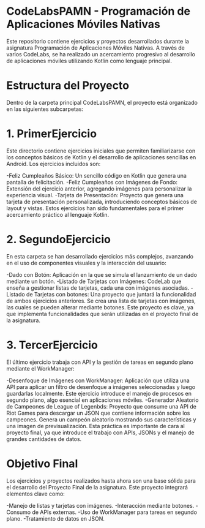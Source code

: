 # **CodeLabsPAMN - Programación de Aplicaciones Móviles Nativas**

Este repositorio contiene ejercicios y proyectos desarrollados durante la asignatura Programación de Aplicaciones Móviles Nativas. A través de varios CodeLabs, se ha realizado un acercamiento progresivo al desarrollo de aplicaciones móviles utilizando Kotlin como lenguaje principal.

# **Estructura del Proyecto**
Dentro de la carpeta principal CodeLabsPAMN, el proyecto está organizado en las siguientes subcarpetas:

# **1. PrimerEjercicio**
Este directorio contiene ejercicios iniciales que permiten familiarizarse con los conceptos básicos de Kotlin y el desarrollo de aplicaciones sencillas en Android. Los ejercicios incluidos son:

-Feliz Cumpleaños Básico: Un sencillo código en Kotlin que genera una pantalla de felicitación.
-Feliz Cumpleaños con Imágenes de Fondo: Extensión del ejercicio anterior, agregando imágenes para personalizar la experiencia visual.
-Tarjeta de Presentación: Proyecto que genera una tarjeta de presentación personalizada, introduciendo conceptos básicos de layout y vistas.
Estos ejercicios han sido fundamentales para el primer acercamiento práctico al lenguaje Kotlin.

# **2. SegundoEjercicio**
En esta carpeta se han desarrollado ejercicios más complejos, avanzando en el uso de componentes visuales y la interacción del usuario:

-Dado con Botón: Aplicación en la que se simula el lanzamiento de un dado mediante un botón.
-Listado de Tarjetas con Imágenes: CodeLab que enseña a gestionar listas de tarjetas, cada una con imágenes asociadas.
-Listado de Tarjetas con botones: Una proyecto que juntará la funcionalidad de ambos ejercicios anteriores. Se crea una lista de tarjetas con imágenes, las cuales se pueden alterar mediante botones. Este proyecto es clave, ya que implementa funcionalidades que serán utilizadas en el proyecto final de la asignatura.

# **3. TercerEjercicio**
El último ejercicio trabaja con API y la gestión de tareas en segundo plano mediante el WorkManager:

-Desenfoque de Imágenes con WorkManager: Aplicación que utiliza una API para aplicar un filtro de desenfoque a imágenes seleccionadas y luego guardarlas localmente. Este ejercicio introduce el manejo de procesos en segundo plano, algo esencial en aplicaciones móviles.
-Generador Aleatorio de Campeones de League of Legenbds: Proyecto que consume una API de Riot Games para descargar un JSON que contiene información sobre los campeones. Genera un campeón aleatorio mostrando sus características y una imagen de previsualización. Esta práctica es importante de cara al proyecto final, ya que introduce el trabajo con APIs, JSONs y el manejo de grandes cantidades de datos.

# **Objetivo Final**
Los ejercicios y proyectos realizados hasta ahora son una base sólida para el desarrollo del Proyecto Final de la asignatura. Este proyecto integrará elementos clave como:

-Manejo de listas y tarjetas con imágenes.
-Interacción mediante botones.
-Consumo de APIs externas.
-Uso de WorkManager para tareas en segundo plano.
-Tratamiento de datos en JSON.
